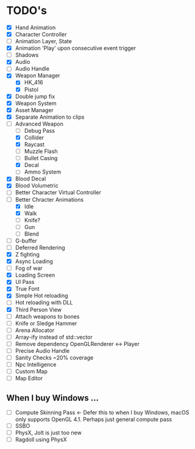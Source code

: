 # TODO's

- [x] Hand Animation  
- [x] Character Controller
- [ ] Animation Layer, State  
- [x] Animation 'Play' upon consecutive event trigger
- [ ] Shadows
- [x] Audio  
- [ ] Audio Handle  
- [x] Weapon Manager  
     - [x] HK_416  
     - [x] Pistol  
- [x] Double jump fix  
- [x] Weapon System  
- [x] Asset Manager  
- [x] Separate Animation to clips  
- [ ] Advanced Weapon
     - [ ] Debug Pass
     - [x] Collider
     - [x] Raycast
     - [ ] Muzzle Flash
     - [ ] Bullet Casing
     - [x] Decal
     - [ ] Ammo System
- [x] Blood Decal
- [x] Blood Volumetric
- [ ] Better Character Virtual Controller
- [ ] Better Chracter Animations
    - [x] Idle
    - [x] Walk
    - [ ] Knife?
    - [ ] Gun
    - [ ] Blend
- [ ] G-buffer
- [ ] Deferred Rendering
- [x] Z fighting  
- [x] Async Loading
- [ ] Fog of war  
- [x] Loading Screen  
- [x] UI Pass  
- [x] True Font
- [x] Simple Hot reloading  
- [ ] Hot reloading with DLL
- [x] Third Person View
- [ ] Attach weapons to bones
- [ ] Knife or Sledge Hammer
- [ ] Arena Allocator
- [ ] Array-ify instead of std::vector  
- [ ] Remove dependency OpenGLRenderer <-> Player  
- [ ] Precise Audio Handle  
- [ ] Sanity Checks ~20% coverage
- [ ] Npc Intelligence
- [ ] Custom Map
- [ ] Map Editor

## When I buy Windows ...
- [ ] Compute Skinning Pass <- Defer this to when I buy Windows, macOS only supports OpenGL 4.1. Perhaps just general compute pass
- [ ] SSBO
- [ ] PhysX, Jolt is just too new
- [ ] Ragdoll using PhysX
